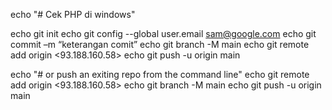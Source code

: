 echo "# Cek PHP di windows"

echo git init
echo git config --global user.email sam@google.com
echo git commit –m “keterangan comit”
echo git branch -M main
echo git remote add origin <93.188.160.58> 
echo git push -u origin main


echo "# or push an exiting repo from the command line"
echo git remote add origin <93.188.160.58> 
echo git branch -M main
echo git push -u origin main
